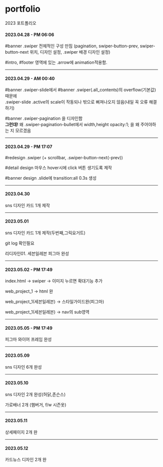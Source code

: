 # portfolio
2023 포트폴리오
<h4>2023.04.28 - PM 06:06</h4>
<p>#banner .swiper 전체적인 구성 만짐 (pagination, swiper-button-prev, swiper-button-next 위치, 디자인 설정, .swiper 배경 디자인 설정)</p>
<p>#intro, #footer 영역에 있는 .arrow에 animation적용함.</p>


***
<h4>2023.04.29 - AM 00:40</h4>
<p>
  #banner .swiper-slide에서  #banner .swiper(.all_contents)의 overflow(기본값) 때문에<br>
  .swiper-slide .active의 scale이 작동되나 밖으로 삐져나오지 않음(내일 꼭 오류 해결하기)
</p>
<p>
  #banner .swiper-pagination 을 디자인함 <br>
  <strong>그런데!</strong> 왜 .swiper-pagination-bullet에서 width,height opacity:1; 을 왜 주어야하는 지 모르겠음
</p>

***

<h4>2023.04.29 - PM 17:07</h4>
<p>#redesign .swiper (+ scrollbar, .swiper-button-next(-prev))</p>
<p>#detail design 마우스 hover시에 click 버튼 생기도록 제작</p>
<p>#banner design .slide에 transition:all 0.3s 생성</p>

***
<h4>2023.04.30</h4>
<p>sns 디자인 카드 1개 제작</p>

***
<h4>2023.05.01</h4>
<p>sns 디자인 카드 1개 제작(두번째,그릭요거트)</p>
<p>git log 확인필요</p>
<p>리디자인01. 세븐일레븐 피그마 완성</p>

***
<h4>2023.05.02 - PM 17:49</h4>
<p>index.html -> swiper -> 이미지 누르면 확대기능 추가</p>
<p>web_project_1 -> html 완</p>
<p>web_project_1(세븐일레븐) -> 스타일가이드완(피그마)</p>
<p>web_project_1(세븐일레븐) -> nav의 sub영역 </p>

***
<h4>2023.05.05 - PM 17:49</h4>
<p> 피그마 와이어 프레임 완성 </p>

  ***
<h4>2023.05.09</h4>
<p> sns 디자인 6개 완성</p>

  ***
<h4>2023.05.10</h4>
<p> sns 디자인 2개 완성(허닭,존슨스)</p>
<p> 가로배너 2개 (햄버거, f/w 시즌옷)</p>
  
  ***
<h4>2023.05.11</h4>
<p> 상세페이지 2개 완</p>

  ***
<h4>2023.05.12</h4>
<p> 카드뉴스 디자인 2개 완</p>
